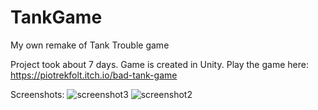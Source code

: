 # TankGame
My own remake of Tank Trouble game

Project took about 7 days. Game is created in Unity.
Play the game here: https://piotrekfolt.itch.io/bad-tank-game

Screenshots:
![screenshot3](https://github.com/PiotrFoltyniewicz/TankGame/assets/91147191/bc8c74b2-b7c9-478d-97f6-05f5ef3fc61f)
![screenshot2](https://github.com/PiotrFoltyniewicz/TankGame/assets/91147191/8b22ea08-8986-4bf8-bff7-efe8bd1151cc)
